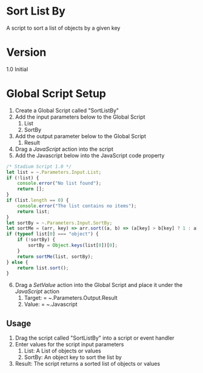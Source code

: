 # Sort List By

A script to sort a list of objects by a given key

# Version 

1.0 Initial

# Global Script Setup
1. Create a Global Script called "SortListBy"
2. Add the input parameters below to the Global Script
   1. List
   2. SortBy
3. Add the output parameter below to the Global Script
   1. Result
4. Drag a *JavaScript* action into the script
5. Add the Javascript below into the JavaScript code property
```javascript
/* Stadium Script 1.0 */
let list = ~.Parameters.Input.List;
if (!list) {
    console.error("No list found");
    return [];
}
if (list.length == 0) { 
    console.error("The list contains no items");
    return list;
}
let sortBy = ~.Parameters.Input.SortBy;
let sortMe = (arr, key) => arr.sort((a, b) => (a[key] > b[key] ? 1 : a[key] < b[key] ? -1 : 0));
if (typeof list[0] === "object") {
    if (!sortBy) {
        sortBy = Object.keys(list[0])[0];
    }
    return sortMe(list, sortBy);
} else { 
    return list.sort();
}
```
6. Drag a *SetValue* action into the Global Script and place it under the *JavaScript* action
   1. Target: = ~.Parameters.Output.Result
   2. Value: = ~.Javascript

## Usage
1. Drag the script called "SortListBy" into a script or event handler
2. Enter values for the script input parameters
   1. List: A List of objects or values
   2. SortBy: An object key to sort the list by
3. Result: The script returns a sorted list of objects or values